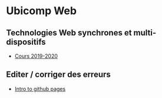 # Ubicomp Web
## Technologies Web synchrones et multi-dispositifs

- [Cours 2019-2020](2019)


## Editer / corriger des erreurs

- [Intro to github pages](Readme.md)
